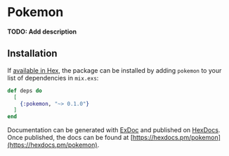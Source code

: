 # Pokemon

**TODO: Add description**

## Installation

If [available in Hex](https://hex.pm/docs/publish), the package can be installed
by adding `pokemon` to your list of dependencies in `mix.exs`:

```elixir
def deps do
  [
    {:pokemon, "~> 0.1.0"}
  ]
end
```

Documentation can be generated with [ExDoc](https://github.com/elixir-lang/ex_doc)
and published on [HexDocs](https://hexdocs.pm). Once published, the docs can
be found at [https://hexdocs.pm/pokemon](https://hexdocs.pm/pokemon).


